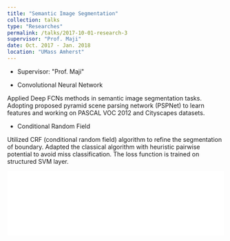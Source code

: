 ```yaml
---
title: "Semantic Image Segmentation"
collection: talks
type: "Researches"
permalink: /talks/2017-10-01-research-3
supervisor: "Prof. Maji"
date: Oct. 2017 - Jan. 2018
location: "UMass Amherst"
---
```


* Supervisor: "Prof. Maji"

* Convolutional Neural Network

Applied Deep FCNs methods in semantic image segmentation tasks. Adopting proposed pyramid scene parsing network (PSPNet) to learn features and working on PASCAL VOC 2012 and Cityscapes datasets.

* Conditional Random Field

Utilized CRF (conditional random field) algorithm to refine the segmentation of boundary. Adapted the classical algorithm with heuristic pairwise potential to avoid miss classification. The loss function is trained on structured SVM layer.

<embed src="/files/research-3.pdf#toolbar=0" type="application/pdf" width="100%" height="auto" />